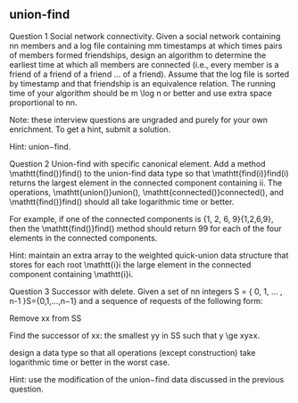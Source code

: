 ## union-find
Question 1
Social network connectivity. Given a social network containing nn members and a log file containing mm timestamps at which times pairs of members formed friendships, design an algorithm to determine the earliest time at which all members are connected (i.e., every member is a friend of a friend of a friend ... of a friend). Assume that the log file is sorted by timestamp and that friendship is an equivalence relation. The running time of your algorithm should be m \log n or better and use extra space proportional to nn.

Note: these interview questions are ungraded and purely for your own enrichment. To get a hint, submit a solution.

Hint: union−find.

Question 2
Union-find with specific canonical element. Add a method \mathtt{find()}find() to the union-find data type so that \mathtt{find(i)}find(i) returns the largest element in the connected component containing ii. The operations, \mathtt{union()}union(), \mathtt{connected()}connected(), and \mathtt{find()}find() should all take logarithmic time or better.

For example, if one of the connected components is \{1, 2, 6, 9\}{1,2,6,9}, then the \mathtt{find()}find() method should return 99 for each of the four elements in the connected components.

Hint: maintain an extra array to the weighted quick-union data structure that stores for each root \mathtt{i}i the large element in the connected component containing \mathtt{i}i.

Question 3
Successor with delete. Given a set of nn integers  S = \{ 0, 1, ... , n-1 \}S={0,1,...,n−1} and a sequence of requests of the following form:

Remove xx from SS

Find the successor of xx: the smallest yy in SS such that y \ge xy≥x.

design a data type so that all operations (except construction)  take logarithmic time or better in the worst case.

Hint: use the modification of the union−find data discussed in the previous question.

